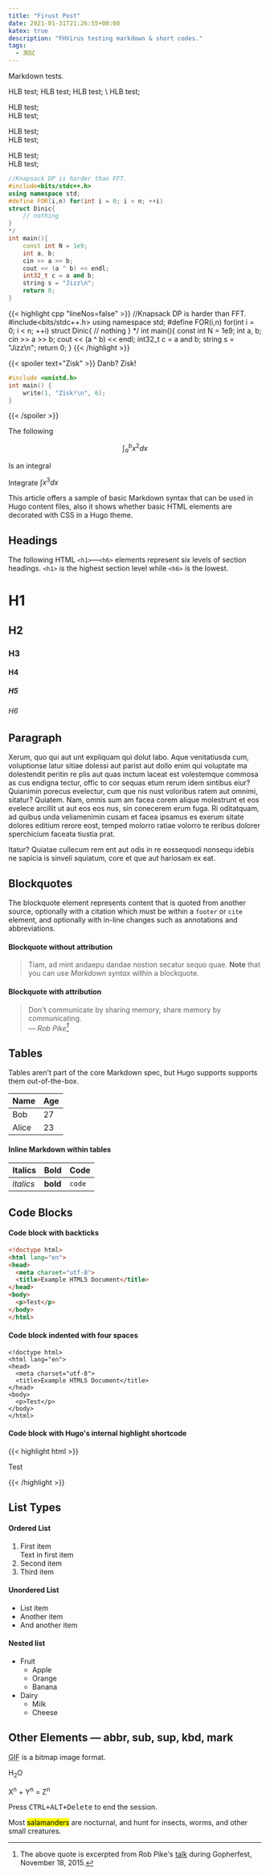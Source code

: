 ```yaml
---
title: "Firust Post"
date: 2021-01-31T21:26:55+08:00
katex: true
description: "FHVirus testing markdown & short codes."
tags:
  - 測試
---
```


Markdown tests.

<!--more-->

HLB test; HLB test;
HLB test; \\ HLB test;

HLB test;  
HLB test;

HLB test; \
HLB test;

HLB test; <br/> HLB test;

```cpp
//Knapsack DP is harder than FFT.
#include<bits/stdc++.h>
using namespace std;
#define FOR(i,n) for(int i = 0; i < n; ++i)
struct Dinic{
	// nothing
}
*/
int main(){
	const int N = 1e9;
	int a, b;
	cin >> a >> b;
	cout << (a ^ b) << endl;
	int32_t c = a and b;
	string s = "Jizz\n";
	return 0;
}
```

{{< highlight cpp "lineNos=false" >}}
//Knapsack DP is harder than FFT.
#include<bits/stdc++.h>
using namespace std;
#define FOR(i,n) for(int i = 0; i < n; ++i)
struct Dinic{
	// nothing
}
*/
int main(){
	const int N = 1e9;
	int a, b;
	cin >> a >> b;
	cout << (a ^ b) << endl;
	int32_t c = a and b;
	string s = "Jizz\n";
	return 0;
}
{{< /highlight >}}

{{< spoiler text="Zisk" >}}
Danb? Zisk! 
```cpp
#include <unistd.h>
int main() {
	write(1, "Zisk!\n", 6);
}
```
{{< /spoiler >}}

The following

$$ \int_{a}^{b} x^2 dx $$

Is an integral

Integrate $\int x^3 dx$

This article offers a sample of basic Markdown syntax that can be used in Hugo content files, also it shows whether basic HTML elements are decorated with CSS in a Hugo theme.

## Headings

The following HTML `<h1>`—`<h6>` elements represent six levels of section headings. `<h1>` is the highest section level while `<h6>` is the lowest.

# H1
## H2
### H3
#### H4
##### H5
###### H6

## Paragraph

Xerum, quo qui aut unt expliquam qui dolut labo. Aque venitatiusda cum, voluptionse latur sitiae dolessi aut parist aut dollo enim qui voluptate ma dolestendit peritin re plis aut quas inctum laceat est volestemque commosa as cus endigna tectur, offic to cor sequas etum rerum idem sintibus eiur? Quianimin porecus evelectur, cum que nis nust voloribus ratem aut omnimi, sitatur? Quiatem. Nam, omnis sum am facea corem alique molestrunt et eos evelece arcillit ut aut eos eos nus, sin conecerem erum fuga. Ri oditatquam, ad quibus unda veliamenimin cusam et facea ipsamus es exerum sitate dolores editium rerore eost, temped molorro ratiae volorro te reribus dolorer sperchicium faceata tiustia prat.

Itatur? Quiatae cullecum rem ent aut odis in re eossequodi nonsequ idebis ne sapicia is sinveli squiatum, core et que aut hariosam ex eat.

## Blockquotes

The blockquote element represents content that is quoted from another source, optionally with a citation which must be within a `footer` or `cite` element, and optionally with in-line changes such as annotations and abbreviations.

#### Blockquote without attribution

> Tiam, ad mint andaepu dandae nostion secatur sequo quae.
> **Note** that you can use *Markdown syntax* within a blockquote.

#### Blockquote with attribution

> Don't communicate by sharing memory, share memory by communicating.<br>
> — <cite>Rob Pike[^1]</cite>

[^1]: The above quote is excerpted from Rob Pike's [talk](https://www.youtube.com/watch?v=PAAkCSZUG1c) during Gopherfest, November 18, 2015.

## Tables

Tables aren't part of the core Markdown spec, but Hugo supports supports them out-of-the-box.

   Name | Age
--------|------
    Bob | 27
  Alice | 23

#### Inline Markdown within tables

| Italics   | Bold     | Code   |
| --------  | -------- | ------ |
| *italics* | **bold** | `code` |

## Code Blocks

#### Code block with backticks

```html
<!doctype html>
<html lang="en">
<head>
  <meta charset="utf-8">
  <title>Example HTML5 Document</title>
</head>
<body>
  <p>Test</p>
</body>
</html>
```

#### Code block indented with four spaces

    <!doctype html>
    <html lang="en">
    <head>
      <meta charset="utf-8">
      <title>Example HTML5 Document</title>
    </head>
    <body>
      <p>Test</p>
    </body>
    </html>

#### Code block with Hugo's internal highlight shortcode
{{< highlight html >}}
<!doctype html>
<html lang="en">
<head>
  <meta charset="utf-8">
  <title>Example HTML5 Document</title>
</head>
<body>
  <p>Test</p>
</body>
</html>
{{< /highlight >}}

## List Types

#### Ordered List

1. First item  
	Text in first item
2. Second item
3. Third item

#### Unordered List

* List item
* Another item
* And another item

#### Nested list

* Fruit
  * Apple
  * Orange
  * Banana
* Dairy
  * Milk
  * Cheese

## Other Elements — abbr, sub, sup, kbd, mark

<abbr title="Graphics Interchange Format">GIF</abbr> is a bitmap image format.

H<sub>2</sub>O

X<sup>n</sup> + Y<sup>n</sup> = Z<sup>n</sup>

Press <kbd><kbd>CTRL</kbd>+<kbd>ALT</kbd>+<kbd>Delete</kbd></kbd> to end the session.

Most <mark>salamanders</mark> are nocturnal, and hunt for insects, worms, and other small creatures.
